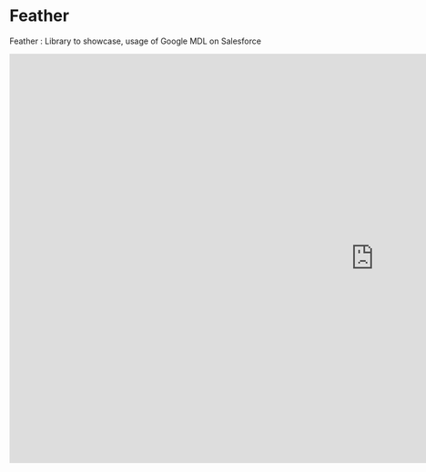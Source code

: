 # Feather
Feather : Library to showcase, usage of Google MDL on Salesforce

<iframe width="1280" height="720" src="https://www.youtube.com/embed/Jec_hOPHyBY?rel=0&amp;controls=0&amp;showinfo=0" frameborder="0" allowfullscreen></iframe>
